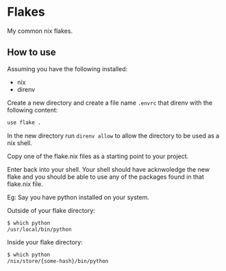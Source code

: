 # Flakes

My common nix flakes.

## How to use

Assuming you have the following installed:
- nix
- direnv

Create a new directory and create a file name `.envrc` that direnv with the following content:

```bash
use flake .
```

In the new directory run `direnv allow` to allow the directory to be used as a nix shell.

Copy one of the flake.nix files as a starting point to your project.

Enter back into your shell. Your shell should have acknwoledge the new flake and you should be able to use any of the packages found in that flake.nix file.

Eg:
Say you have python installed on your system.

Outside of your flake directory:

```bash
$ which python
/usr/local/bin/python
```

Inside your flake directory:

```bash
$ which python
/nix/store/{some-hash}/bin/python
```
